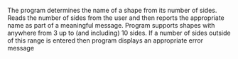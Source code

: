 The program determines the name of a shape from its number of sides. Reads
the number of sides from the user and then reports the appropriate name as part of
a meaningful message. Program supports shapes with anywhere from 3
up to (and including) 10 sides. If a number of sides outside of this range is entered
then program displays an appropriate error message
